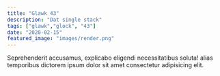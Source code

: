 ```yaml
---
title: "Glawk 43"
description: "Dat single stack"
tags: ["glawk","glock", "43"]
date: "2020-02-15"
featured_image: "images/render.png"
---
```


Seprehenderit accusamus, explicabo eligendi necessitatibus soluta! alias temporibus dictorem ipsum dolor sit amet consectetur adipisicing elit.
